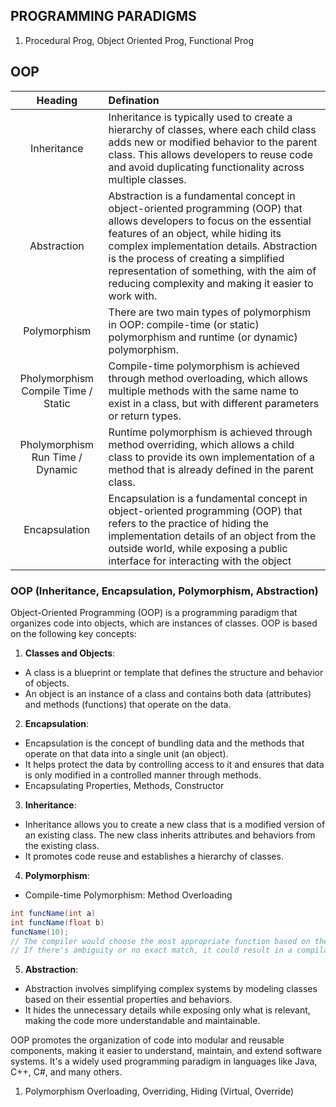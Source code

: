 ## PROGRAMMING PARADIGMS

1. Procedural Prog, Object Oriented Prog, Functional Prog

## OOP 
| Heading | Defination |
|:-------:|:---------- | 
| Inheritance  | Inheritance is typically used to create a hierarchy of classes, where each child class adds new or modified behavior to the parent class. This allows developers to reuse code and avoid duplicating functionality across multiple classes. |
| Abstraction | Abstraction is a fundamental concept in object-oriented programming (OOP) that allows developers to focus on the essential features of an object, while hiding its complex implementation details. Abstraction is the process of creating a simplified representation of something, with the aim of reducing complexity and making it easier to work with. |
| Polymorphism | There are two main types of polymorphism in OOP: compile-time (or static) polymorphism and runtime (or dynamic) polymorphism. |
| Pholymorphism Compile Time / Static | Compile-time polymorphism is achieved through method overloading, which allows multiple methods with the same name to exist in a class, but with different parameters or return types.   | 
| Pholymorphism Run Time / Dynamic | Runtime polymorphism is achieved through method overriding, which allows a child class to provide its own implementation of a method that is already defined in the parent class. | 
| Encapsulation | Encapsulation is a fundamental concept in object-oriented programming (OOP) that refers to the practice of hiding the implementation details of an object from the outside world, while exposing a public interface for interacting with the object |


### OOP (Inheritance, Encapsulation, Polymorphism, Abstraction)
Object-Oriented Programming (OOP) is a programming paradigm that organizes code into objects, which are instances of classes. OOP is based on the following key concepts:

1. **Classes and Objects**: 
- A class is a blueprint or template that defines the structure and behavior of objects.
- An object is an instance of a class and contains both data (attributes) and methods (functions) that operate on the data.

2. **Encapsulation**:
- Encapsulation is the concept of bundling data and the methods that operate on that data into a single unit (an object).
- It helps protect the data by controlling access to it and ensures that data is only modified in a controlled manner through methods.
- Encapsulating Properties, Methods, Constructor

3. **Inheritance**:
- Inheritance allows you to create a new class that is a modified version of an existing class. The new class inherits attributes and behaviors from the existing class.
- It promotes code reuse and establishes a hierarchy of classes.

4. **Polymorphism**:
- Compile-time Polymorphism: Method Overloading
```c# 
int funcName(int a)
int funcName(float b)
funcName(10);
// The compiler would choose the most appropriate function based on the provided argument type and the available function signatures. 
// If there's ambiguity or no exact match, it could result in a compilation error.
```
5. **Abstraction**:
- Abstraction involves simplifying complex systems by modeling classes based on their essential properties and behaviors.
- It hides the unnecessary details while exposing only what is relevant, making the code more understandable and maintainable.

OOP promotes the organization of code into modular and reusable components, making it easier to understand, maintain, and extend software systems. It's a widely used programming paradigm in languages like Java, C++, C#, and many others.


1. Polymorphism  Overloading, Overriding, Hiding (Virtual, Override)